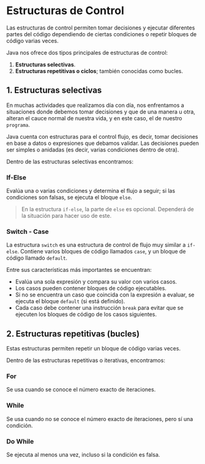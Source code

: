 # Estructuras de Control

Las estructuras de control permiten tomar decisiones y ejecutar diferentes partes del código dependiendo de ciertas condiciones o repetir bloques de código varias veces.

Java nos ofrece dos tipos principales de estructuras de control:

1. **Estructuras selectivas**.
2. **Estructuras repetitivas o ciclos**; también conocidas como bucles.

## 1. Estructuras selectivas

En muchas actividades que realizamos día con día, nos enfrentamos a situaciones donde debemos tomar decisiones y que de una manera u otra, alteran el cauce normal de nuestra vida, y en este caso, el de nuestro `programa`.

Java cuenta con estructuras para el control flujo, es decir, tomar decisiones en base a datos o expresiones que debamos validar. Las decisiones pueden ser simples o anidadas (es decir, varias condiciones dentro de otra).

Dentro de las estructuras selectivas encontramos:

### If-Else

Evalúa una o varias condiciones y determina el flujo a seguir; si las condiciones son falsas, se ejecuta el bloque `else`.

> En la estructura `if-else`, la parte de `else` es opcional. Dependerá de la situación para hacer uso de este.

### Switch - Case

La estructura `switch` es una estructura de control de flujo muy similar a
`if-else`. Contiene varios bloques de código llamados `case`, y un bloque de código llamado `default`.

Entre sus características más importantes se encuentran:

- Evalúa una sola expresión y compara su valor con varios casos.
- Los casos pueden contener bloques de código ejecutables.
- Si no se encuentra un caso que coincida con la expresión a evaluar, se ejecuta el bloque `default` (si está definido).
- Cada caso debe contener una instrucción `break` para evitar que se ejecuten los bloques de código de los casos siguientes.

## 2. Estructuras repetitivas (bucles)

Estas estructuras permiten repetir un bloque de código varias veces.

Dentro de las estructuras repetitivas o iterativas, encontramos:

### For

Se usa cuando se conoce el número exacto de iteraciones.

### While

Se usa cuando no se conoce el número exacto de iteraciones, pero sí una condición.

### Do While

Se ejecuta al menos una vez, incluso si la condición es falsa.
